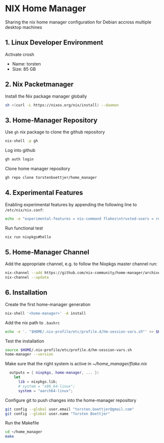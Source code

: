 # NIX Home Manager
Sharing the nix home manager configuration for Debian accross multiple desktop machines

## 1. Linux Developer Environment

Activate crosh

* Name: torsten
* Size: 85 GB

## 2. Nix Packetmanager

Install the Nix package manager globally

```sh
sh <(curl -L https://nixos.org/nix/install) --daemon
```
## 3. Home-Manager Repository

Use `gh` nix package to clone the github repository

```sh
nix-shell -p gh
```

Log into github

```sh
gh auth login
```

Clone home manager repository

```sh
gh repo clone torstenboettjer/home_manager
```

## 4. Experimental Features

Enabling experimental features by appending the following line to `/etc/nix/nix.conf`:

```sh
echo -e "experimental-features = nix-command flakes\ntrusted-users = root torsten" | sudo tee -a /etc/nix/nix.conf
```

Run functional test

```sh
nix run nixpkgs#hello
```

## 5. Home-Manager Channel

Add the appropriate channel, e.g. to follow the Nixpkgs master channel run:

```sh
nix-channel --add https://github.com/nix-community/home-manager/archive/master.tar.gz home-manager
nix-channel --update
```

## 6. Installation

Create the first home-manager generation

```sh
nix-shell '<home-manager>' -A install
```

Add the nix path to `.bashrc`

```sh
echo -e '. "$HOME/.nix-profile/etc/profile.d/hm-session-vars.sh"' >> $HOME/.profile
```

Test the installation

```sh
source $HOME/.nix-profile/etc/profile.d/hm-session-vars.sh
home-manager --version
```

Make sure that the right system is active in *~/home_manager/flake.nix*

```nix
  outputs = { nixpkgs, home-manager, ... }:
    let
      lib = nixpkgs.lib;
      # system = "x86_64-linux";
      system = "aarch64-linux";
```

Configure git to push changes into the home-manager repository

```sh
git config --global user.email "torsten.boettjer@gmail.com"
git config --global user.name "Torsten Boettjer"
```

Run the Makefile

```sh
cd ~/home_manager
make
```
